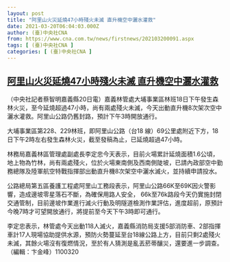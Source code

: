 ```yaml
---
layout: post
title: "阿里山火災延燒47小時殘火未滅 直升機空中灑水灌救"
date: 2021-03-20T06:04:03.000Z
author: (臺)中央社CNA
from: https://www.cna.com.tw/news/firstnews/202103200091.aspx
tags: [ (臺)中央社CNA ]
categories: [ (臺)中央社CNA ]
---
```

<!--1616220243000-->
[阿里山火災延燒47小時殘火未滅 直升機空中灑水灌救](https://www.cna.com.tw/news/firstnews/202103200091.aspx)
------

<div>
<div></div><div class="paragraph"><p>（中央社記者蔡智明嘉義縣20日電）嘉義林管處大埔事業區林班18日下午發生森林火災，至今延燒超過47小時，尚有兩處殘火未滅，今天出動直升機8次架次空中灑水灌救。阿里山公路仍舊封路，預計下午3時開放通行。</p><p>大埔事業區第228、229林班，即阿里山公路（台18 線）69公里處附近下方，18日下午2時左右發生森林火災，截至發稿為止，已延燒超過47小時。</p><p>林務局嘉義林區管理處副處長李定忠今天表示，目前火場累計延燒面積1.6公頃，地上物為竹林，尚有兩處殘火，位於火場東南側及西南側陡坡，已請內政部空中勤務總隊及陸軍航空特戰指揮部出動直升機8次架空中灑水滅火，並持續申請投水。</p><p>公路總局第五區養護工程處阿里山工務段表示，阿里山公路66K至69K因火警影響，造成邊坡零星落石不斷，為確保用路人安全， 66k至76k路段今天仍實施封閉交通管制，目前邊坡作業進行滅火行動及明隧道檢測作業評估，進度超前，原預計今晚7時才可望開放通行，將提前至今天下午3時即可通行。</p><p>李定忠表示，林管處今天出動118人滅火，嘉義縣消防局支援5部消防車、2部指揮車計17人現場協助提供水源，預防火勢蔓延至台18線公路上方，目前只剩2處殘火未滅，其餘火場沒有復燃情況，至於有人猜測是亂丟菸蒂釀災，還要進一步調查。（編輯：卞金峰）1100320</p></div>
</div>
